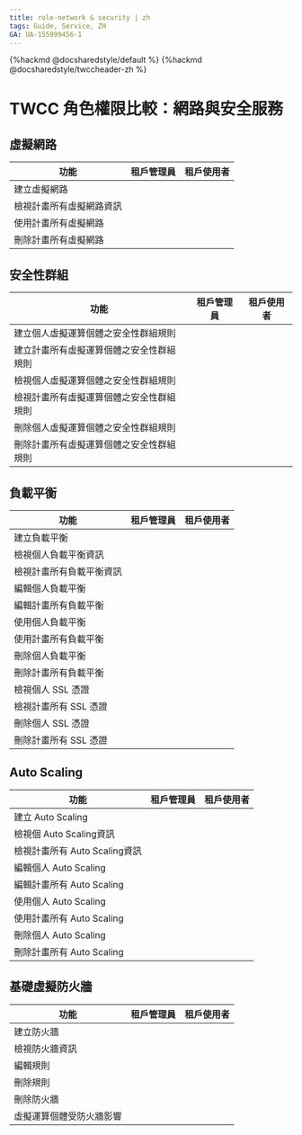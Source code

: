 ```yaml
---
title: role-network & security | zh
tags: Guide, Service, ZH
GA: UA-155999456-1
---
```


{%hackmd @docsharedstyle/default %}
{%hackmd @docsharedstyle/twccheader-zh %}

<style>
.fa-times{color:#ADADAD; font-size:25px}
.fa-check{color:#27a5bd; font-size:25px}
</style>

# TWCC 角色權限比較：網路與安全服務 

## 虛擬網路

| 功能 | 租戶管理員 | 租戶使用者 |
| -------- | -------- | -------- |
|建立虛擬網路|<i class="fa fa-check" aria-hidden="true"></i>|<i class="fa fa-times" aria-hidden="true"></i>
|檢視計畫所有虛擬網路資訊|<i class="fa fa-check" aria-hidden="true"></i>|<i class="fa fa-check" aria-hidden="true"></i>
|使用計畫所有虛擬網路|<i class="fa fa-check" aria-hidden="true"></i>|<i class="fa fa-check" aria-hidden="true"></i>
|刪除計畫所有虛擬網路|<i class="fa fa-check" aria-hidden="true"></i>|<i class="fa fa-times" aria-hidden="true"></i>

<!-- 
## VPN

| 功能 | 租戶管理員 | 租戶使用者 |
| -------- | -------- | -------- |
|建立 IKE 規則|<i class="fa fa-check" aria-hidden="true"></i>|<i class="fa fa-times" aria-hidden="true"></i>
|檢視計畫所有 IKE 規則資訊|<i class="fa fa-check" aria-hidden="true"></i>|<i class="fa fa-times" aria-hidden="true"></i>
|刪除計畫所有 IKE 規則|<i class="fa fa-check" aria-hidden="true"></i>|<i class="fa fa-times" aria-hidden="true"></i>
|建立 IPsec 規則|<i class="fa fa-check" aria-hidden="true"></i>|<i class="fa fa-times" aria-hidden="true"></i>
|檢視計畫所有 IPsec 規則資訊|<i class="fa fa-check" aria-hidden="true"></i>|<i class="fa fa-times" aria-hidden="true"></i>
|刪除計畫所有 IPsec 規則|<i class="fa fa-check" aria-hidden="true"></i>|<i class="fa fa-times" aria-hidden="true"></i>
|建立 VPN|<i class="fa fa-check" aria-hidden="true"></i>|<i class="fa fa-times" aria-hidden="true"></i>
|檢視計畫所有 VPN 資訊|<i class="fa fa-check" aria-hidden="true"></i>|<i class="fa fa-times" aria-hidden="true"></i>
|刪除計畫所有 VPN|<i class="fa fa-check" aria-hidden="true"></i>|<i class="fa fa-times" aria-hidden="true"></i>
|虛擬運算個體受 VPN 影響|<i class="fa fa-check" aria-hidden="true"></i>|<i class="fa fa-check" aria-hidden="true"></i>
-->

## 安全性群組

| 功能 | 租戶管理員 | 租戶使用者 |
| -------- | -------- | -------- |
|建立個人虛擬運算個體之安全性群組規則|<i class="fa fa-check" aria-hidden="true"></i>|<i class="fa fa-check" aria-hidden="true"></i>
|建立計畫所有虛擬運算個體之安全性群組規則|<i class="fa fa-check" aria-hidden="true"></i>|<i class="fa fa-times" aria-hidden="true"></i>
|檢視個人虛擬運算個體之安全性群組規則|<i class="fa fa-check" aria-hidden="true"></i>|<i class="fa fa-check" aria-hidden="true"></i>
|檢視計畫所有虛擬運算個體之安全性群組規則|<i class="fa fa-check" aria-hidden="true"></i>|<i class="fa fa-times" aria-hidden="true"></i>
|刪除個人虛擬運算個體之安全性群組規則|<i class="fa fa-check" aria-hidden="true"></i>|<i class="fa fa-check" aria-hidden="true"></i>
|刪除計畫所有虛擬運算個體之安全性群組規則|<i class="fa fa-check" aria-hidden="true"></i>|<i class="fa fa-times" aria-hidden="true"></i>

## 負載平衡

| 功能 | 租戶管理員 | 租戶使用者 |
| -------- | -------- | -------- |
|建立負載平衡|<i class="fa fa-check" aria-hidden="true"></i>|<i class="fa fa-check" aria-hidden="true"></i>
|檢視個人負載平衡資訊|<i class="fa fa-check" aria-hidden="true"></i>|<i class="fa fa-check" aria-hidden="true"></i>
|檢視計畫所有負載平衡資訊|<i class="fa fa-check" aria-hidden="true"></i>|<i class="fa fa-times" aria-hidden="true"></i>
|編輯個人負載平衡|<i class="fa fa-check" aria-hidden="true"></i>|<i class="fa fa-check" aria-hidden="true"></i>
|編輯計畫所有負載平衡|<i class="fa fa-check" aria-hidden="true"></i>|<i class="fa fa-times" aria-hidden="true"></i>
|使用個人負載平衡|<i class="fa fa-check" aria-hidden="true"></i>|<i class="fa fa-check" aria-hidden="true"></i>
|使用計畫所有負載平衡|<i class="fa fa-check" aria-hidden="true"></i>|<i class="fa fa-times" aria-hidden="true"></i>
|刪除個人負載平衡|<i class="fa fa-check" aria-hidden="true"></i>|<i class="fa fa-check" aria-hidden="true"></i>
|刪除計畫所有負載平衡|<i class="fa fa-check" aria-hidden="true"></i>|<i class="fa fa-times" aria-hidden="true"></i>
|檢視個人 SSL 憑證|<i class="fa fa-check" aria-hidden="true"></i>|<i class="fa fa-check" aria-hidden="true"></i>
|檢視計畫所有 SSL 憑證|<i class="fa fa-times" aria-hidden="true"></i>|<i class="fa fa-times" aria-hidden="true"></i>
|刪除個人 SSL 憑證|<i class="fa fa-check" aria-hidden="true"></i>|<i class="fa fa-check" aria-hidden="true"></i>
|刪除計畫所有 SSL 憑證|<i class="fa fa-times" aria-hidden="true"></i>|<i class="fa fa-times" aria-hidden="true"></i>



## Auto Scaling 

| 功能 | 租戶管理員 | 租戶使用者 |
| -------- | -------- | -------- |
|建立 Auto Scaling|<i class="fa fa-check" aria-hidden="true"></i>|<i class="fa fa-check" aria-hidden="true"></i>
|檢視個 Auto Scaling資訊|<i class="fa fa-check" aria-hidden="true"></i>|<i class="fa fa-check" aria-hidden="true"></i>
|檢視計畫所有 Auto Scaling資訊|<i class="fa fa-check" aria-hidden="true"></i>|<i class="fa fa-times" aria-hidden="true"></i>
|編輯個人 Auto Scaling|<i class="fa fa-check" aria-hidden="true"></i>|<i class="fa fa-check" aria-hidden="true"></i>
|編輯計畫所有 Auto Scaling|<i class="fa fa-check" aria-hidden="true"></i>|<i class="fa fa-times" aria-hidden="true"></i>
|使用個人 Auto Scaling|<i class="fa fa-check" aria-hidden="true"></i>|<i class="fa fa-check" aria-hidden="true"></i>
|使用計畫所有 Auto Scaling|<i class="fa fa-check" aria-hidden="true"></i>|<i class="fa fa-times" aria-hidden="true"></i>
|刪除個人 Auto Scaling|<i class="fa fa-check" aria-hidden="true"></i>|<i class="fa fa-check" aria-hidden="true"></i>
|刪除計畫所有 Auto Scaling|<i class="fa fa-check" aria-hidden="true"></i>|<i class="fa fa-times" aria-hidden="true"></i>

## 基礎虛擬防火牆

| 功能 | 租戶管理員 | 租戶使用者 |
| -------- | -------- | -------- |
|建立防火牆|<i class="fa fa-check" aria-hidden="true"></i>|<i class="fa fa-times" aria-hidden="true"></i>
|檢視防火牆資訊|<i class="fa fa-check" aria-hidden="true"></i>|<i class="fa fa-times" aria-hidden="true"></i>
|編輯規則|<i class="fa fa-check" aria-hidden="true"></i>|<i class="fa fa-times" aria-hidden="true"></i>
|刪除規則|<i class="fa fa-check" aria-hidden="true"></i>|<i class="fa fa-times" aria-hidden="true"></i>
|刪除防火牆|<i class="fa fa-check" aria-hidden="true"></i>|<i class="fa fa-times" aria-hidden="true"></i>
|虛擬運算個體受防火牆影響|<i class="fa fa-check" aria-hidden="true"></i>|<i class="fa fa-check" aria-hidden="true"></i>

<!-- 
## 進階安全

| 功能 | 租戶管理員 | 租戶使用者 |
| -------- | -------- | -------- |
|建立進階安全|<i class="fa fa-check" aria-hidden="true"></i>|<i class="fa fa-times" aria-hidden="true"></i>
|檢視個人進階安全資訊|<i class="fa fa-check" aria-hidden="true"></i>|<i class="fa fa-times" aria-hidden="true"></i>
|檢視計畫所有進階安全資訊|<i class="fa fa-check" aria-hidden="true"></i>|<i class="fa fa-times" aria-hidden="true"></i>
|進入個人進階安全WEB管理介面|<i class="fa fa-check" aria-hidden="true"></i>|<i class="fa fa-times" aria-hidden="true"></i>
|進入計畫所有進階安全WEB管理介面|<i class="fa fa-times" aria-hidden="true"></i>|<i class="fa fa-times" aria-hidden="true"></i>
|刪除個人進階安全|<i class="fa fa-check" aria-hidden="true"></i>|<i class="fa fa-times" aria-hidden="true"></i>
|刪除計畫所有進階安全|<i class="fa fa-times" aria-hidden="true"></i>|<i class="fa fa-times" aria-hidden="true"></i>
|虛擬運算個體受進階安全影響|<i class="fa fa-check" aria-hidden="true"></i>|<i class="fa fa-check" aria-hidden="true"></i>

## Web 應用程式防火牆

| 功能 | 租戶管理員 | 租戶使用者 |
| -------- | -------- | -------- |
|建立防火牆|<i class="fa fa-check" aria-hidden="true"></i>|<i class="fa fa-times" aria-hidden="true"></i>
|檢視個人防火牆資訊|<i class="fa fa-check" aria-hidden="true"></i>|<i class="fa fa-times" aria-hidden="true"></i>
|檢視計畫所有防火牆資訊|<i class="fa fa-check" aria-hidden="true"></i>|<i class="fa fa-times" aria-hidden="true"></i>
|編輯個人防火牆資訊|<i class="fa fa-check" aria-hidden="true"></i>|<i class="fa fa-times" aria-hidden="true"></i>
|編輯計畫所有防火牆資訊|<i class="fa fa-check" aria-hidden="true"></i>|<i class="fa fa-times" aria-hidden="true"></i>
|進入個人防火牆之 WEB 管理介面|<i class="fa fa-check" aria-hidden="true"></i>|<i class="fa fa-times" aria-hidden="true"></i>
|進入計畫所有防火牆之 WEB 管理介面|<i class="fa fa-times" aria-hidden="true"></i>|<i class="fa fa-times" aria-hidden="true"></i>
|刪除個人防火牆|<i class="fa fa-check" aria-hidden="true"></i>|<i class="fa fa-times" aria-hidden="true"></i>
|刪除計畫所有防火牆|<i class="fa fa-check" aria-hidden="true"></i>|<i class="fa fa-times" aria-hidden="true"></i>
|虛擬運算個體受防火牆影響|<i class="fa fa-check" aria-hidden="true"></i>|<i class="fa fa-check" aria-hidden="true"></i>
-->
<!-- 
## 容器連線安全

| 功能 | 租戶管理員 | 租戶使用者 |
| -------- | -------- | -------- |
|啟用容器連線安全|<i class="fa fa-check" aria-hidden="true"></i>|<i class="fa fa-times" aria-hidden="true"></i>
|檢視容器連線安全|<i class="fa fa-check" aria-hidden="true"></i>|<i class="fa fa-times" aria-hidden="true"></i>
|停用容器連線安全|<i class="fa fa-check" aria-hidden="true"></i>|<i class="fa fa-times" aria-hidden="true"></i>
|容器受容器連線安全影響|<i class="fa fa-check" aria-hidden="true"></i>|<i class="fa fa-check" aria-hidden="true"></i>

-->


